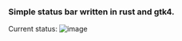 ### Simple status bar written in rust and gtk4.

Current status:
![image](https://github.com/fr13ndxd/status-bar/assets/127687150/2d09d881-41c8-42b5-a73b-0e9334f39d21)
